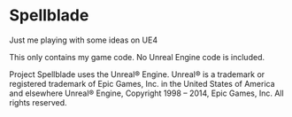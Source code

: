 Spellblade
==========

Just me playing with some ideas on UE4

This only contains my game code.  No Unreal Engine code is included.

Project Spellblade uses the Unreal® Engine.  Unreal® is a trademark or registered trademark of Epic Games, Inc. in the United States of America and elsewhere
Unreal® Engine, Copyright 1998 – 2014, Epic Games, Inc.  All rights reserved.
